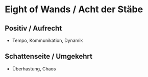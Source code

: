 # Eight of Wands / Acht der Stäbe

## Positiv / Aufrecht

- Tempo, Kommunikation, Dynamik

## Schattenseite / Umgekehrt

- Überhastung, Chaos
